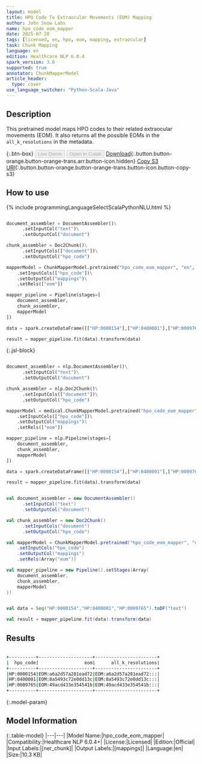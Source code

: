 ```yaml
---
layout: model
title: HPO Code To Extraocular Movements (EOM) Mapping
author: John Snow Labs
name: hpo_code_eom_mapper
date: 2025-07-28
tags: [licensed, en, hpo, eom, mapping, extraocular]
task: Chunk Mapping
language: en
edition: Healthcare NLP 6.0.4
spark_version: 3.0
supported: true
annotator: ChunkMapperModel
article_header:
  type: cover
use_language_switcher: "Python-Scala-Java"
---
```


## Description

This pretrained model maps HPO codes to their related extraocular movements (EOM). It also returns all the possible EOMs in the `all_k_resolutions` in the metadata.

{:.btn-box}
<button class="button button-orange" disabled>Live Demo</button>
<button class="button button-orange" disabled>Open in Colab</button>
[Download](https://s3.amazonaws.com/auxdata.johnsnowlabs.com/clinical/models/hpo_code_eom_mapper_en_6.0.4_3.0_1753716005895.zip){:.button.button-orange.button-orange-trans.arr.button-icon.hidden}
[Copy S3 URI](s3://auxdata.johnsnowlabs.com/clinical/models/hpo_code_eom_mapper_en_6.0.4_3.0_1753716005895.zip){:.button.button-orange.button-orange-trans.button-icon.button-copy-s3}

## How to use



<div class="tabs-box" markdown="1">
{% include programmingLanguageSelectScalaPythonNLU.html %}
  
```python

document_assembler = DocumentAssembler()\
      .setInputCol("text")\
      .setOutputCol("document")

chunk_assembler = Doc2Chunk()\
      .setInputCols(["document"])\
      .setOutputCol("hpo_code")

mapperModel = ChunkMapperModel.pretrained("hpo_code_eom_mapper", "en", "clinical/models")\
    .setInputCols(["hpo_code"])\
    .setOutputCol("mappings")\
    .setRels(["eom"])

mapper_pipeline = Pipeline(stages=[
    document_assembler,
    chunk_assembler,
    mapperModel
])

data = spark.createDataFrame([["HP:0000154"],["HP:0400001"],["HP:0009765"]]).toDF("text")

result = mapper_pipeline.fit(data).transform(data)

```

{:.jsl-block}
```python

document_assembler = nlp.DocumentAssembler()\
      .setInputCol("text")\
      .setOutputCol("document")

chunk_assembler = nlp.Doc2Chunk()\
      .setInputCols(["document"])\
      .setOutputCol("hpo_code")

mapperModel = medical.ChunkMapperModel.pretrained("hpo_code_eom_mapper", "en", "clinical/models")\
    .setInputCols(["hpo_code"])\
    .setOutputCol("mappings")\
    .setRels(["eom"])

mapper_pipeline = nlp.Pipeline(stages=[
    document_assembler,
    chunk_assembler,
    mapperModel
])

data = spark.createDataFrame([["HP:0000154"],["HP:0400001"],["HP:0009765"]]).toDF("text")

result = mapper_pipeline.fit(data).transform(data)

```
```scala

val document_assembler = new DocumentAssembler()
      .setInputCol("text")
      .setOutputCol("document")

val chunk_assembler = new Doc2Chunk()
      .setInputCols("document")
      .setOutputCol("hpo_code")

val mapperModel = ChunkMapperModel.pretrained("hpo_code_eom_mapper", "en", "clinical/models")
    .setInputCols("hpo_code")
    .setOutputCol("mappings")
    .setRels(Array("eom"))

val mapper_pipeline = new Pipeline().setStages(Array(
    document_assembler,
    chunk_assembler,
    mapperModel
))


val data = Seq("HP:0000154","HP:0400001","HP:0009765").toDF("text")

val result = mapper_pipeline.fit(data).transform(data)

```
</div>

## Results

```bash

+----------+--------------------+-----------------------+
|  hpo_code|                 eom|      all_k_resolutions|
+----------+--------------------+-----------------------+
|HP:0000154|EOM:a6a2d57a281ead72|EOM:a6a2d57a281ead72:::|
|HP:0400001|EOM:8a5493c72e0dd13c|EOM:8a5493c72e0dd13c:::|
|HP:0009765|EOM:49acd433e354541b|EOM:49acd433e354541b:::|
+----------+--------------------+-----------------------+

```

{:.model-param}
## Model Information

{:.table-model}
|---|---|
|Model Name:|hpo_code_eom_mapper|
|Compatibility:|Healthcare NLP 6.0.4+|
|License:|Licensed|
|Edition:|Official|
|Input Labels:|[ner_chunk]|
|Output Labels:|[mappings]|
|Language:|en|
|Size:|10.3 KB|
